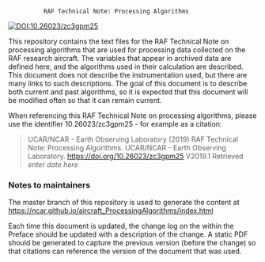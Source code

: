               RAF Technical Note: Processing Algorithms

[![DOI:10.26023/zc3gpm25](https://img.shields.io/badge/DOI-10.26023/zc3gpm25-brightgreen.svg)](<https://doi.org/10.26023/zc3gpm25>)

This repository contains the text files for the RAF Technical Note on
processing algorithms that are used for processing data collected
on the RAF research aircraft. The variables that appear in archived
data are defined here, and the algorithms used in their calculation
are described. This document does not describe the instrumentation
used, but there are many links to such descriptions. The goal of this
document is to describe both current and past algorithms, so it is
expected that this document will be modified often so that it can
remain current. 

When referencing this RAF Technical Note on processing algorithms, please use the identifier 10.26023/zc3gpm25 - for example as a citation:

> UCAR/NCAR - Earth Observing Laboratory (2019) RAF Technical Note: Processing Algorithms. UCAR/NCAR - Earth Observing Laboratory. https://doi.org/10.26023/zc3gpm25  V2019.1 Retrieved *enter date here*

### Notes to maintainers

The master branch of this repository is used to generate the content at https://ncar.github.io/aircraft_ProcessingAlgorithms/index.html

Each time this document is updated, the change log on the within the Preface should be updated with a description of the change. A static PDF should be generated to capture the previous version (before the change) so that citations can reference the version of the document that was used. 
